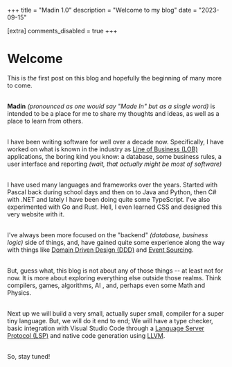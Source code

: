 +++
title = "Madin 1.0"
description = "Welcome to my blog"
date = "2023-09-15"

[extra]
comments_disabled = true
+++

# Welcome

This is _the_ first post on this blog and hopefully the beginning of many more to come.

\
**Madin** _(pronounced as one would say "Made In" but as a single word)_ is intended to be a place for me to share my thoughts and ideas, as well as a place to learn from others.

\
I have been writing software for well over a decade now. Specifically, I have worked on what is known in the industry as [Line of Business (LOB)](https://www.irisclasson.com/2012/07/19/stupid-question-2-what-do-you-mean-by-lob-line-of-business-application/) applications, the boring kind you know: a database, some business rules, a user interface and reporting _(wait, that actually might be most of software)_

\
I have used many languages and frameworks over the years. Started with Pascal back during school days and then on to Java and Python, then C# with .NET and lately I have been doing quite some TypeScript. I've also experimented with Go and Rust. Hell, I even learned CSS and designed this very website with it.

\
I've always been more focused on the "backend" _(database, business logic)_ side of things, and, have gained quite some experience along the way with things like [Domain Driven Design (DDD)](https://martinfowler.com/bliki/DomainDrivenDesign.html) and [Event Sourcing](https://martinfowler.com/eaaDev/EventSourcing.html).

\
But, guess what, this blog is not about any of those things -- at least not for now. It is more about exploring everything else outside those realms. Think compilers, games, algorithms, AI , and, perhaps even some Math and Physics.

\
Next up we will build a very small, actually super small, compiler for a super tiny language. But, we will do it end to end; We will have a type checker, basic integration with Visual Studio Code through a [Language Server Protocol (LSP)](https://microsoft.github.io/language-server-protocol/) and native code generation using [LLVM](https://llvm.org/).

\
So, stay tuned!
